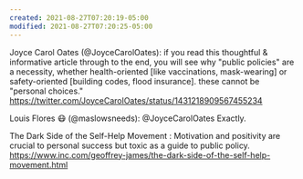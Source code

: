 ```yaml
---
created: 2021-08-27T07:20:19-05:00
modified: 2021-08-27T07:20:25-05:00
---
```


Joyce Carol Oates (@JoyceCarolOates): if you read this thoughtful & informative article through to the end, you will see why "public policies" are a necessity, whether health-oriented [like vaccinations, mask-wearing] or safety-oriented [building codes, flood insurance]. these cannot be "personal choices." https://twitter.com/JoyceCarolOates/status/1431218909567455234

Louis Flores :mask: (@maslowsneeds): @JoyceCarolOates Exactly.

The Dark Side of the Self-Help Movement : Motivation and positivity are crucial to personal success but toxic as a guide to public policy. https://www.inc.com/geoffrey-james/the-dark-side-of-the-self-help-movement.html
